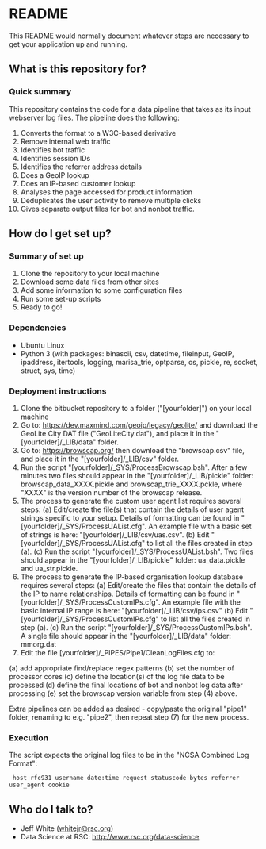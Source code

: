 # README #

This README would normally document whatever steps are necessary to get your application up and running.

## What is this repository for? ##

### Quick summary ###

This repository contains the code for a data pipeline that takes as its input webserver log files. The pipeline does the following:

 1.  Converts the format to a W3C-based derivative
 2.  Remove internal web traffic
 3.  Identifies bot traffic
 4.  Identifies session IDs
 5.  Identifies the referrer address details
 6.  Does a GeoIP lookup
 7.  Does an IP-based customer lookup
 8.  Analyses the page accessed for product information
 9.  Deduplicates the user activity to remove multiple clicks
10.  Gives separate output files for bot and nonbot traffic. 

## How do I get set up? ##

### Summary of set up ###

 1.  Clone the repository to your local machine
 2.  Download some data files from other sites
 3.  Add some information to some configuration files
 4.  Run some set-up scripts
 5.  Ready to go!

### Dependencies ###

* Ubuntu Linux
* Python 3 (with packages: binascii, csv, datetime, fileinput, GeoIP, ipaddress, itertools, logging, marisa_trie, optparse, os, pickle, re, socket, struct, sys, time)

### Deployment instructions ###

 1.  Clone the bitbucket repository to a folder ("[yourfolder]") on your local machine
 2.  Go to: https://dev.maxmind.com/geoip/legacy/geolite/ and download the GeoLite City DAT file ("GeoLiteCity.dat"), and place it in the "[yourfolder]/_LIB/data" folder.
 3.  Go to: https://browscap.org/ then download the "browscap.csv" file, and place it in the "[yourfolder]/_LIB/csv" folder.
 4.  Run the script "[yourfolder]/_SYS/ProcessBrowscap.bsh". After a few minutes two files should appear in the "[yourfolder]/_LIB/pickle" folder: browscap_data_XXXX.pickle and browscap_trie_XXXX.pckle, where "XXXX" is the version number of the browscap release.
 5.  The process to generate the custom user agent list requires several steps:
  (a) Edit/create the file(s) that contain the details of user agent strings specific to your setup. Details of formatting can be found in "[yourfolder]/_SYS/ProcessUAList.cfg". An example file with a basic set of strings is here: "[yourfolder]/_LIB/csv/uas.csv".
  (b) Edit "[yourfolder]/_SYS/ProcessUAList.cfg" to list all the files created in step (a).
  (c) Run the script "[yourfolder]/_SYS/ProcessUAList.bsh". Two files should appear in the "[yourfolder]/_LIB/pickle" folder: ua_data.pickle and ua_str.pickle.
 6.  The process to generate the IP-based organisation lookup database requires several steps:
  (a) Edit/create the files that contain the details of the IP to name relationships. Details of formatting can be found in "[yourfolder]/_SYS/ProcessCustomIPs.cfg". An example file with the basic internal IP range is here: "[yourfolder]/_LIB/csv/ips.csv"
  (b) Edit "[yourfolder]/_SYS/ProcessCustomIPs.cfg" to list all the files created in step (a).
  (c) Run the script "[yourfolder]/_SYS/ProcessCustomIPs.bsh". A single file should appear in the "[yourfolder]/_LIB/data" folder: mmorg.dat
 7.  Edit the file [yourfolder]/_PIPES/Pipe1/CleanLogFiles.cfg to:

  (a) add appropriate find/replace regex patterns
  (b) set the number of processor cores
  (c) define the location(s) of the log file data to be processed
  (d) define the final locations of bot and nonbot log data after processing
  (e) set the browscap version variable from step (4) above.

Extra pipelines can be added as desired - copy/paste the original "pipe1" folder, renaming to e.g. "pipe2", then repeat step (7) for the new process.

### Execution ###

The script expects the original log files to be in the "NCSA Combined Log Format":

     host rfc931 username date:time request statuscode bytes referrer user_agent cookie

## Who do I talk to? ##

* Jeff White (whitejr@rsc.org)
* Data Science at RSC: http://www.rsc.org/data-science